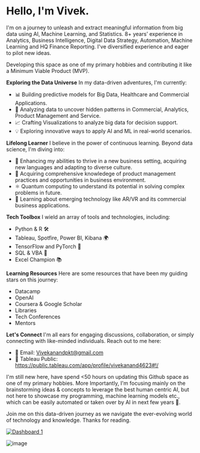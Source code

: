 # Hello, I'm Vivek.

I'm on a journey to unleash and extract meaningful information from big data using AI, Machine Learning, and Statistics. 8+ years’ experience in Analytics, Business Intelligence, Digital Data Strategy, Automation, Machine Learning and HQ Finance Reporting.  I've diversified experience and eager to pilot new ideas. 

Developing this space as one of my primary hobbies and contributing it like a Minimum Viable Product (MVP). 

**Exploring the Data Universe**
In my data-driven adventures, I'm currently:
- 📊 Building predictive models for Big Data, Healthcare and Commercial Applications.
- 🔬 Analyzing data to uncover hidden patterns in Commercial, Analytics, Product Management and Service.
- 📈 Crafting Visualizations to analyze big data for decision support.
- 💡 Exploring innovative ways to apply AI and ML in real-world scenarios.

**Lifelong Learner**
I believe in the power of continuous learning. Beyond data science, I'm diving into:
- 🌱 Enhancing my abilities to thrive in a new business setting, acquiring new languages and adapting to diverse culture.
- 💼 Acquiring comprehensive knowledege of product management practices and opportunities in business environment.
- ⚛️ Quantum computing to understand its potential in solving complex problems in future.
- 📡 Learning about emerging technology like AR/VR and its commercial business applications.

**Tech Toolbox**
I wield an array of tools and technologies, including:
- Python & R 🛠️
- Tableau, Spotfire, Power BI, Kibana 🌍
- TensorFlow and PyTorch 🚀
- SQL & VBA 📂
- Excel Champion 📚 

**Learning Resources**
Here are some resources that have been my guiding stars on this journey:
- Datacamp
- OpenAI 
- Coursera & Google Scholar
- Libraries
- Tech Conferences
- Mentors

**Let's Connect**
I'm all ears for engaging discussions, collaboration, or simply connecting with like-minded individuals. Reach out to me here:
- 📧 Email: Vivekanandpkt@gmail.com
- 🚀 Tableau Public: https://public.tableau.com/app/profile/vivekanand4623#!/


I'm still new here, have spend <50 hours on updating this Github space as one of my primary hobbies. More Importantly, I'm focusing mainly on the brainstorming ideas & concepts to leverage the best human centric AI, but not here to showcase my programming, machine learning models etc., which can be easily automated or taken over by AI in next few years 💬. 

Join me on this data-driven journey as we navigate the ever-evolving world of technology and knowledge. Thanks for reading. 

<div class='tableauPlaceholder' id='viz1698259011037' style='position: relative'><noscript><a href='#'><img alt='Dashboard 1 ' src='https:&#47;&#47;public.tableau.com&#47;static&#47;images&#47;La&#47;LandingPage_16974021948670&#47;Dashboard1&#47;1_rss.png' style='border: none' /></a></noscript><object class='tableauViz'  style='display:none;'><param name='host_url' value='https%3A%2F%2Fpublic.tableau.com%2F' /> <param name='embed_code_version' value='3' /> <param name='site_root' value='' /><param name='name' value='LandingPage_16974021948670&#47;Dashboard1' /><param name='tabs' value='no' /><param name='toolbar' value='yes' /><param name='static_image' value='https:&#47;&#47;public.tableau.com&#47;static&#47;images&#47;La&#47;LandingPage_16974021948670&#47;Dashboard1&#47;1.png' /> <param name='animate_transition' value='yes' /><param name='display_static_image' value='yes' /><param name='display_spinner' value='yes' /><param name='display_overlay' value='yes' /><param name='display_count' value='yes' /><param name='language' value='en-US' /><param name='filter' value='publish=yes' /></object></div>            


<!---
vivekanandpkr/vivekanandpkr is a ✨ special ✨ repository because its `README.md` (this file) appears on your GitHub profile.
You can click the Preview link to take a look at your changes.
--->
![image](https://github.com/vivekanandpkr/vivekanandpkr/assets/21027388/ae6e48ec-a5dc-493c-9d0c-c3b840e54336)

